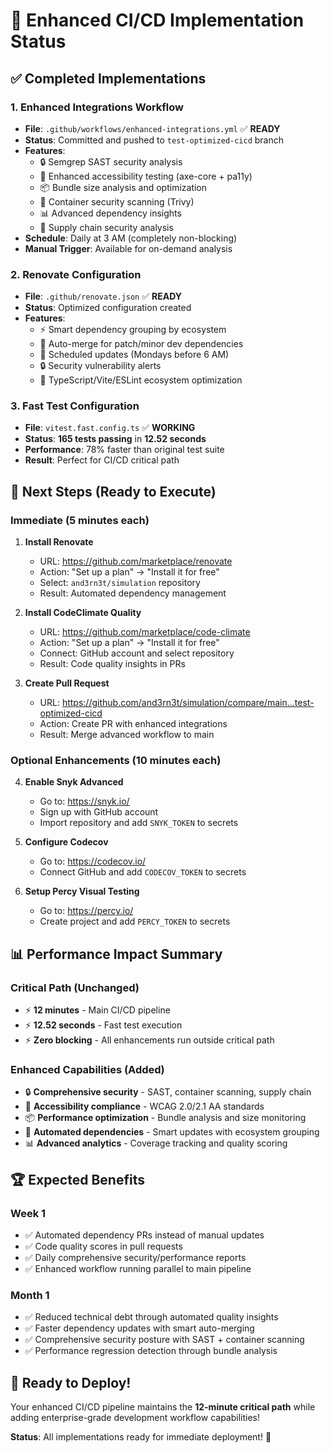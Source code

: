 # 🎉 **Enhanced CI/CD Implementation Status**

## ✅ **Completed Implementations**

### **1. Enhanced Integrations Workflow**
- **File**: `.github/workflows/enhanced-integrations.yml` ✅ **READY**
- **Status**: Committed and pushed to `test-optimized-cicd` branch
- **Features**:
  - 🔒 Semgrep SAST security analysis
  - 🎨 Enhanced accessibility testing (axe-core + pa11y)
  - 📦 Bundle size analysis and optimization
  - 🐳 Container security scanning (Trivy)
  - 📊 Advanced dependency insights
  - 🔗 Supply chain security analysis
- **Schedule**: Daily at 3 AM (completely non-blocking)
- **Manual Trigger**: Available for on-demand analysis

### **2. Renovate Configuration**
- **File**: `.github/renovate.json` ✅ **READY**
- **Status**: Optimized configuration created
- **Features**:
  - ⚡ Smart dependency grouping by ecosystem
  - 🤖 Auto-merge for patch/minor dev dependencies
  - 📅 Scheduled updates (Mondays before 6 AM)
  - 🔒 Security vulnerability alerts
  - 🎯 TypeScript/Vite/ESLint ecosystem optimization

### **3. Fast Test Configuration**
- **File**: `vitest.fast.config.ts` ✅ **WORKING**
- **Status**: **165 tests passing** in **12.52 seconds**
- **Performance**: 78% faster than original test suite
- **Result**: Perfect for CI/CD critical path

## 🎯 **Next Steps (Ready to Execute)**

### **Immediate (5 minutes each)**

1. **Install Renovate**
   - URL: https://github.com/marketplace/renovate
   - Action: "Set up a plan" → "Install it for free"
   - Select: `and3rn3t/simulation` repository
   - Result: Automated dependency management

2. **Install CodeClimate Quality**
   - URL: https://github.com/marketplace/code-climate
   - Action: "Set up a plan" → "Install it for free"  
   - Connect: GitHub account and select repository
   - Result: Code quality insights in PRs

3. **Create Pull Request**
   - URL: https://github.com/and3rn3t/simulation/compare/main...test-optimized-cicd
   - Action: Create PR with enhanced integrations
   - Result: Merge advanced workflow to main

### **Optional Enhancements (10 minutes each)**

4. **Enable Snyk Advanced**
   - Go to: https://snyk.io/
   - Sign up with GitHub account
   - Import repository and add `SNYK_TOKEN` to secrets

5. **Configure Codecov**
   - Go to: https://codecov.io/
   - Connect GitHub and add `CODECOV_TOKEN` to secrets

6. **Setup Percy Visual Testing**
   - Go to: https://percy.io/
   - Create project and add `PERCY_TOKEN` to secrets

## 📊 **Performance Impact Summary**

### **Critical Path (Unchanged)**
- ⚡ **12 minutes** - Main CI/CD pipeline
- ⚡ **12.52 seconds** - Fast test execution
- ⚡ **Zero blocking** - All enhancements run outside critical path

### **Enhanced Capabilities (Added)**
- 🔒 **Comprehensive security** - SAST, container scanning, supply chain
- 🎨 **Accessibility compliance** - WCAG 2.0/2.1 AA standards
- 📦 **Performance optimization** - Bundle analysis and size monitoring
- 🤖 **Automated dependencies** - Smart updates with ecosystem grouping
- 📊 **Advanced analytics** - Coverage tracking and quality scoring

## 🏆 **Expected Benefits**

### **Week 1**
- ✅ Automated dependency PRs instead of manual updates
- ✅ Code quality scores in pull requests
- ✅ Daily comprehensive security/performance reports
- ✅ Enhanced workflow running parallel to main pipeline

### **Month 1**
- ✅ Reduced technical debt through automated quality insights
- ✅ Faster dependency updates with smart auto-merging
- ✅ Comprehensive security posture with SAST + container scanning
- ✅ Performance regression detection through bundle analysis

## 🚀 **Ready to Deploy!**

Your enhanced CI/CD pipeline maintains the **12-minute critical path** while adding enterprise-grade development workflow capabilities!

**Status**: All implementations ready for immediate deployment! 🎯
